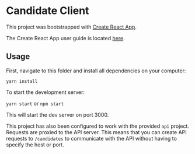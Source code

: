 # Candidate Client

This project was bootstrapped with [Create React App](https://github.com/facebookincubator/create-react-app).

The Create React App user guide is located [here](https://github.com/facebookincubator/create-react-app/blob/master/packages/react-scripts/template/README.md).


## Usage

First, navigate to this folder and install all dependencies on your computer:

`yarn install`

To start the development server:

`yarn start` or `npm start`

This will start the dev server on port 3000.

This project has also been configured to work with the provided `api` project. Requests are proxied to the API server. This means that you can create API requests to `/candidates` to communicate with the API without having to specify the host or port.
